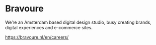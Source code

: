 # Bravoure
We’re an Amsterdam based digital design studio, busy creating brands, digital experiences and e-commerce sites.

https://bravoure.nl/en/careers/
